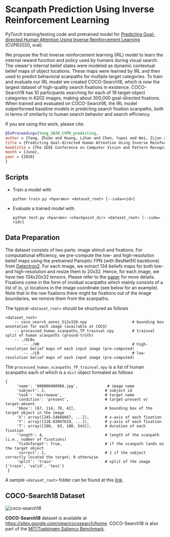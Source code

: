 # Scanpath Prediction Using Inverse Reinforcement Learning

PyTorch training/testing code and pretrained model for [Predicting Goal-directed Human Attention Using Inverse Reinforcement Learning](https://arxiv.org/abs/2005.14310) (CVPR2020, oral)

We propose the first inverse reinforcement learning (IRL) model to learn the internal reward function and policy used by humans during visual search. The viewer's internal belief states were modeled as dynamic contextual belief maps of object locations. These maps were learned by IRL and then used to predict behavioral scanpaths for multiple target categories. To train and evaluate our IRL model we created COCO-Search18, which is now the largest dataset of high-quality search fixations in existence. COCO-Search18 has 10 participants searching for each of 18 target-object categories in 6202 images, making about 300,000 goal-directed fixations. When trained and evaluated on COCO-Search18, the IRL model outperformed baseline models in predicting search fixation scanpaths, both in terms of similarity to human search behavior and search efficiency.

If you are using this work, please cite:
```bibtex
@InProceedings{Yang_2020_CVPR_predicting,
author = {Yang, Zhibo and Huang, Lihan and Chen, Yupei and Wei, Zijun and Ahn, Seoyoung and Samaras, Dimitris and Zelinsky, Gregory and and Hoai, Minh},
title = {Predicting Goal-directed Human Attention Using Inverse Reinforcement Learning},
booktitle = {The IEEE Conference on Computer Vision and Pattern Recognition (CVPR)},
month = {June},
year = {2020}
}
```

## Scripts
- Train a model with
    ```
    python train.py <hparams> <dataset_root> [--cuda=<id>]
    ```
- Evaluate a trained model with
    ```
    python test.py <hparams> <checkpoint_dir> <dataset_root> [--cuda=<id>]
    ```
    
## Data Preparation
The dataset consists of two parts: image stimuli and fixations. For computational efficiency, we pre-compute the low- and high-resolution belief maps using the pretrained Panoptic FPN (with ResNet50 backbone) from [Detectron2](https://github.com/facebookresearch/detectron2).
For each image, we extract 134 beliefs maps for both low- and high-resolution and resize them to 20x32. Hence, for each image, we have two 134x20x32 tensors. Please refer to the [paper](https://arxiv.org/pdf/2005.14310.pdf) for more details.
Fixations come in the form of invidual scanpaths which mainly consists of a list of (x, y) locations in the image coordinate (see below for an example). Note that in the raw fixations there might be fixations out of the image boundaries, we remove them from the scanpaths.

The typical `<dataset_root>` should be structured as follows
```
<dataset_root>
    -- coco_search_annos_512x320.npy                    # bounding box annotation for each image (available at COCO)
    -- processed_human_scanpaths_TP_trainval.npy        # trainval split of human scanpaths (ground-truth)
    -- ./DCBs
        -- ./HR                                         # high-resolution belief maps of each input image (pre-computed)
        -- ./LR                                         # low-resolution belief maps of each input image (pre-computed)
```
The `processed_human_scanpaths_TP_trainval.npy` is a list of human scanpaths each of which is a `dict` object formated as follows
```
{
     'name': '000000400966.jpg',             # image name
     'subject': 2,                          # subject id
     'task': 'microwave',                   # target name
     'condition': 'present',                # target-present or target-absent
     'bbox': [67, 114, 78, 42],             # bounding box of the target object in the image
     'X': array([245.54666667, ...]),       # x-axis of each fixation
     'Y': array([128.03047619, ...]),       # y-axis of each fixation
     'T': array([190,  63, 180, 543]),      # duration of each fixation
     'length': 4,                           # length of the scanpath (i.e., number of fixations)
     'fixOnTarget': True,                   # if the scanpath lands on the target object
     'correct': 1,                          # 1 if the subject correctly located the target; 0 otherwise
     'split': 'train'                       # split of the image {'train', 'valid', 'test'}
 }
```
A sample `<dataset_root>` folder can be found at this [link](https://drive.google.com/open?id=1spD2_Eya5S5zOBO3NKILlAjMEC3_gKWc).

## COCO-Search18 Dataset
![coco-search18](./coco_search18_logo.png)

**COCO-Search18** dataset is available at https://sites.google.com/view/cocosearch/home. COCO-Search18 is also part of the [MIT/Tuebingen Saliency Benchmark](https://saliency.tuebingen.ai/datasets/COCO-Search18/index_new.html).
